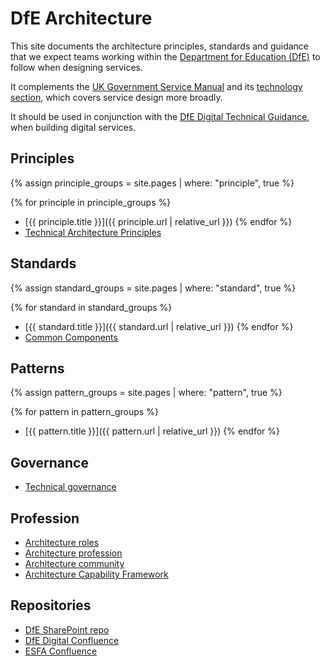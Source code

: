# DfE Architecture
This site documents the architecture principles, standards and guidance that we expect teams working within the [Department for Education (DfE)](https://www.gov.uk/government/organisations/department-for-education) to follow when designing services.

It complements the [UK Government Service Manual](https://www.gov.uk/service-manual) and its [technology section](https://www.gov.uk/service-manual/technology), which covers service design more broadly.

It should be used in conjunction with the [DfE Digital Technical Guidance](https://technical-guidance.education.gov.uk), when building digital services.

## Principles

{% assign principle_groups = site.pages
  | where: "principle", true %}

{% for principle in principle_groups %}
- [{{ principle.title }}]({{ principle.url | relative_url }})
{% endfor %}
- [Technical Architecture Principles](https://technical-guidance.education.gov.uk/principles/architecture/#technical-architecture-principles)

## Standards

{% assign standard_groups = site.pages
  | where: "standard", true %}

{% for standard in standard_groups %}
- [{{ standard.title }}]({{ standard.url | relative_url }})
{% endfor %}
- [Common Components](common-components/)

## Patterns

{% assign pattern_groups = site.pages
  | where: "pattern", true %}

{% for pattern in pattern_groups %}
- [{{ pattern.title }}]({{ pattern.url | relative_url }})
{% endfor %}

## Governance

- [Technical governance](governance/technical-governance.md)

## Profession

- [Architecture roles](profession/architecture-roles.md)
- [Architecture profession](profession/architecture-profession.md)
- [Architecture community](profession/architecture-community.md)
- [Architecture Capability Framework](profession/architecture-capability-framework.md)

## Repositories

- [DfE SharePoint repo](https://educationgovuk.sharepoint.com/sites/gp/WorkplaceDocuments)
- [DfE Digital Confluence](https://dfedigital.atlassian.net)
- [ESFA Confluence](https://skillsfundingagency.atlassian.net)





